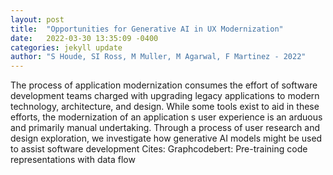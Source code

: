 ```yaml
---
layout: post
title:  "Opportunities for Generative AI in UX Modernization"
date:   2022-03-30 13:35:09 -0400
categories: jekyll update
author: "S Houde, SI Ross, M Muller, M Agarwal, F Martinez - 2022"
---
```

The process of application modernization consumes the effort of software development teams charged with upgrading legacy applications to modern technology, architecture, and design. While some tools exist to aid in these efforts, the modernization of an application s user experience is an arduous and primarily manual undertaking. Through a process of user research and design exploration, we investigate how generative AI models might be used to assist software development Cites: Graphcodebert: Pre-training code representations with data flow
